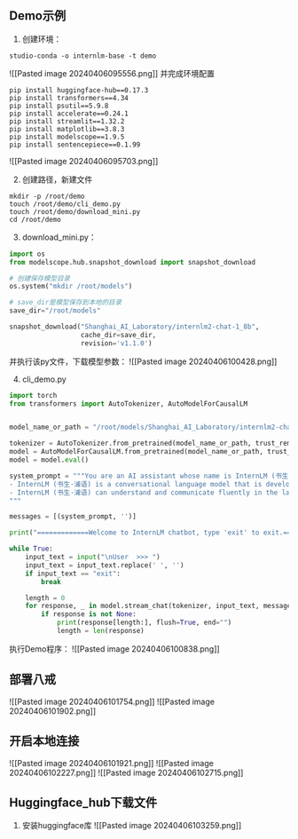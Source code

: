 ## Demo示例

1. 创建环境：
```
studio-conda -o internlm-base -t demo
```
![[Pasted image 20240406095556.png]]
并完成环境配置
```
pip install huggingface-hub==0.17.3
pip install transformers==4.34 
pip install psutil==5.9.8
pip install accelerate==0.24.1
pip install streamlit==1.32.2 
pip install matplotlib==3.8.3 
pip install modelscope==1.9.5
pip install sentencepiece==0.1.99
```
![[Pasted image 20240406095703.png]]

2. 创建路径，新建文件
```
mkdir -p /root/demo
touch /root/demo/cli_demo.py
touch /root/demo/download_mini.py
cd /root/demo
```

3. download_mini.py：
```python
import os
from modelscope.hub.snapshot_download import snapshot_download

# 创建保存模型目录
os.system("mkdir /root/models")

# save_dir是模型保存到本地的目录
save_dir="/root/models"

snapshot_download("Shanghai_AI_Laboratory/internlm2-chat-1_8b", 
                  cache_dir=save_dir, 
                  revision='v1.1.0')

```
并执行该py文件，下载模型参数：
![[Pasted image 20240406100428.png]]

4. cli_demo.py
```python
import torch
from transformers import AutoTokenizer, AutoModelForCausalLM


model_name_or_path = "/root/models/Shanghai_AI_Laboratory/internlm2-chat-1_8b"

tokenizer = AutoTokenizer.from_pretrained(model_name_or_path, trust_remote_code=True, device_map='cuda:0')
model = AutoModelForCausalLM.from_pretrained(model_name_or_path, trust_remote_code=True, torch_dtype=torch.bfloat16, device_map='cuda:0')
model = model.eval()

system_prompt = """You are an AI assistant whose name is InternLM (书生·浦语).
- InternLM (书生·浦语) is a conversational language model that is developed by Shanghai AI Laboratory (上海人工智能实验室). It is designed to be helpful, honest, and harmless.
- InternLM (书生·浦语) can understand and communicate fluently in the language chosen by the user such as English and 中文.
"""

messages = [(system_prompt, '')]

print("=============Welcome to InternLM chatbot, type 'exit' to exit.=============")

while True:
    input_text = input("\nUser  >>> ")
    input_text = input_text.replace(' ', '')
    if input_text == "exit":
        break

    length = 0
    for response, _ in model.stream_chat(tokenizer, input_text, messages):
        if response is not None:
            print(response[length:], flush=True, end="")
            length = len(response)

```
执行Demo程序：
![[Pasted image 20240406100838.png]]

## 部署八戒

![[Pasted image 20240406101754.png]]
![[Pasted image 20240406101902.png]]

## 开启本地连接
![[Pasted image 20240406101921.png]]
![[Pasted image 20240406102227.png]]
![[Pasted image 20240406102715.png]]

## Huggingface_hub下载文件

1. 安装huggingface库
![[Pasted image 20240406103259.png]]